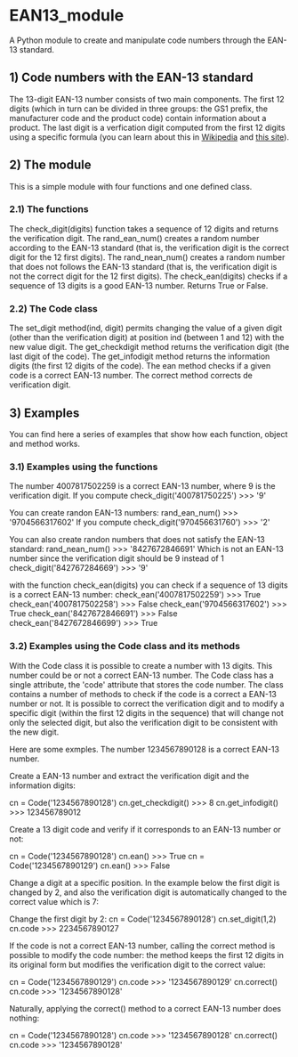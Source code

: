 # EAN13_module
A Python module to create and manipulate code numbers through the EAN-13 standard. 

## 1) Code numbers with the EAN-13 standard

The 13-digit EAN-13 number consists of two main components. The first 12 digits (which in turn can be divided in three groups: 
the GS1 prefix, the manufacturer code and the product code) contain information about a product. The last digit is a verfication 
digit computed from the first 12 digits using a specific formula (you can learn about this in 
[Wikipedia](https://en.wikipedia.org/wiki/International_Article_Number#:~:text=The%20most%20commonly%20used%20EAN,or%20special%20type%20of%20product)
and 
[this site](https://boxshot.com/barcode/tutorials/ean-13-calculator/)).

## 2) The module

This is a simple module with four functions and one defined class.

### 2.1) The functions

The check_digit(digits) function takes a sequence of 12 digits and returns the verification digit. 
The rand_ean_num() creates a random number according to the EAN-13 standard (that is, the verification digit is the correct digit for the 12 first digits).
The rand_nean_num() creates a random number that does not follows the EAN-13 standard (that is, the verification digit is not the correct digit for the 12 first digits).
The check_ean(digits) checks if a sequence of 13 digits is a good EAN-13 number. Returns True or False.

### 2.2) The Code class

The set_digit method(ind, digit) permits changing the value of a given digit (other than the verification digit) at position ind (between 1 and 12) with the new value digit.
The get_checkdigit method returns the verification digit (the last digit of the code).
The get_infodigit method returns the information digits (the first 12 digits of the code).
The ean method checks if a given code is a correct EAN-13 number.
The correct method corrects de verification digit.

## 3) Examples

You can find here a series of examples that show how each function, object and method works.

### 3.1) Examples using the functions

The number 4007817502259 is a correct EAN-13 number, where 9 is the verification digit.
If you compute 
check_digit('400781750225') >>> '9'


You can create randon EAN-13 numbers:
rand_ean_num() >>> '9704566317602'
If you compute 
check_digit('970456631760') >>> '2'


You can also create randon numbers that does not satisfy the EAN-13 standard:
rand_nean_num() >>> '8427672846691'
Which is not an EAN-13 number since the verification digit should be 9 instead of 1
check_digit('842767284669') >>> '9'


with the function check_ean(digits) you can check if a sequence of 13 digits is a correct EAN-13 number:
check_ean('4007817502259') >>> True
check_ean('4007817502258') >>> False
check_ean('9704566317602') >>> True
check_ean('8427672846691') >>> False
check_ean('8427672846699') >>> True

### 3.2) Examples using the Code class and its methods

With the Code class it is possible to create a number with 13 digits.
This number could be or not a correct EAN-13 number. The Code class has a single attribute, the 'code' attribute that stores the code number.
The class contains a number of methods to check if the code is a correct a EAN-13 number or not. It is possible to correct the verification digit
and to modify a specific digit (within the first 12 digits in the sequence) that will change not only the selected digit, but also the verification
digit to be consistent with the new digit.

Here are some exmples. The number 1234567890128 is a correct EAN-13 number.

Create a EAN-13 number and extract the verification digit and the information digits:

cn = Code('1234567890128')
cn.get_checkdigit() >>> 8
cn.get_infodigit() >>> 123456789012

Create a 13 digit code and verify if it corresponds to an EAN-13 number or not:

cn = Code('1234567890128')
cn.ean() >>> True
cn = Code('1234567890129')
cn.ean() >>> False

Change a digit at a specific position. In the example below the first digit is changed by 2, and also the verification
digit is automatically changed to the correct value which is 7:

Change the first digit by 2:
cn = Code('1234567890128')
cn.set_digit(1,2)
cn.code >>> 2234567890127

If the code is not a correct EAN-13 number, calling the correct method is possible to modify the code number: the method keeps
the first 12 digits in its original form but modifies the verification digit to the correct value:

cn = Code('1234567890129')
cn.code >>> '1234567890129'
cn.correct()
cn.code >>> '1234567890128'

Naturally, applying the correct() method to a correct EAN-13 number does nothing:

cn = Code('1234567890128')
cn.code >>> '1234567890128'
cn.correct()
cn.code >>> '1234567890128'
